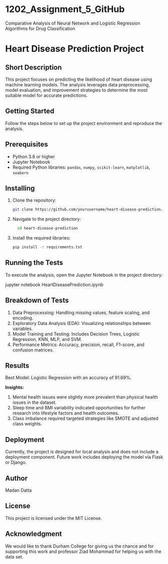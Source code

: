 # 1202_Assignment_5_GitHub
Comparative Analysis of Neural Network and Logistic Regression Algorithms for Drug Classification

# Heart Disease Prediction Project

## Short Description
This project focuses on predicting the likelihood of heart disease using machine learning models. The analysis leverages data preprocessing, model evaluation, and improvement strategies to determine the most suitable model for accurate predictions.

## Getting Started
Follow the steps below to set up the project environment and reproduce the analysis.

## Prerequisites
- Python 3.8 or higher
- Jupyter Notebook
- Required Python libraries: `pandas`, `numpy`, `scikit-learn`, `matplotlib`, `seaborn`
 
## Installing

1. Clone the repository:
   ```bash
   git clone https://github.com/yourusername/heart-disease-prediction.git

2. Navigate to the project directory:
   ```bash
     cd heart-disease-prediction

3. Install the required libraries:
   ```bash
   pip install -r requirements.txt

## Running the Tests

To execute the analysis, open the Jupyter Notebook in the project directory:

jupyter notebook HeartDiseasePrediction.ipynb

## Breakdown of Tests

1. Data Preprocessing: Handling missing values, feature scaling, and encoding.
2. Exploratory Data Analysis (EDA): Visualizing relationships between variables.
3. Model Training and Testing: Includes Decision Trees, Logistic Regression, KNN, MLP, and SVM.
4. Performance Metrics: Accuracy, precision, recall, F1-score, and confusion matrices.

## Results

Best Model: Logistic Regression with an accuracy of 91.69%.

**Insights:**

1. Mental health issues were slightly more prevalent than physical health issues in the dataset.
2. Sleep time and BMI variability indicated opportunities for further research into lifestyle factors and health outcomes.
3. Class imbalance required targeted strategies like SMOTE and adjusted class weights.

## Deployment

Currently, the project is designed for local analysis and does not include a deployment component. Future work includes deploying the model via Flask or Django.

## Author

Madan Datta

## License

This project is licensed under the MIT License.

## Acknowledgment

We would like to thank Durham College for giving us the chance and for supporting this work and professor Ziad Mohammad for helping us with the data set.





